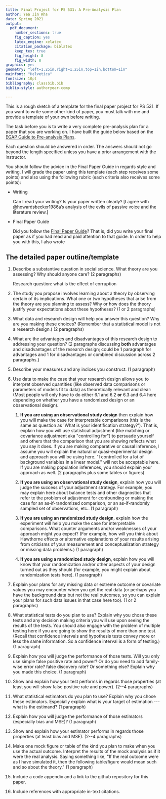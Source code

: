 ```yaml
---
title: Final Project for PS 531: A Pre-Analysis Plan
author: Yea Jin Rha
date: Spring 2021
output:
  pdf_document:
    number_sections: true
    fig_caption: yes
    latex_engine: xelatex
    citation_package: biblatex
    keep_tex: true
    fig_height: 8
    fig_width: 8
graphics: yes
geometry: "left=1.25in,right=1.25in,top=1in,bottom=1in"
mainfont: "Helvetica"
fontsize: 10pt
bibliography: classbib.bib
biblio-style: authoryear-comp

---
```


This is a rough sketch of a template for the final paper project for PS 531. If you want to write some other kind of paper, you must talk with me and provide a template of your own before writing.

The task before you is to write a very complete pre-analysis plan for a paper that you are working on. I have built the guide below based on the [EGAP Guide to Pre-analysis Plans](https://egap.org/resource/10-things-to-know-about-pre-analysis-plans/).

Each question should be answered in order. The answers should not go beyond the length specified unless you have a prior arrangement with the instructor.

You should follow the advice in the Final Paper Guide in regards style and writing. I will grade the paper using this template (each step receives some points) and also using the following rubric (each criteria also receives some points):

 - Writing

    Can I read your writing? Is your paper written clearly? [I agree
    with @howardsbecker1986a’s analysis of the evils of passive voice
    and the literature review.]

- Final Paper Guide

    Did you follow the [Final Paper
    Guide](https://github.com/bowers-grad-stats-illinois/531-syllabus/finalpaperguide.md)?
    That is, did you write your final paper as if you had read and paid
    attention to that guide. In order to help you with this, I also wrote 

## The detailed paper outline/template

1. Describe a substantive question in social science. What theory are you
   assessing? Why should anyone care? (2 paragraphs)
   
   Research question: what is the effect of corruption 

2. The study you propose involves learning about a theory by observing certain
   of its implications. What one or two hypotheses that arise from the theory
   are you planning to assess? Why or how does the theory justify your
   expectations about these hypotheses? (1 or 2 paragraphs)

3. What data and research design will help you answer this question? Why are
   you making these choices? (Remember that a statistical model is not a
   research design.) (2 paragraphs)

4. What are the advantages and disadvantages of this research design to
   addressing your question? (2 paragraphs discussing **both** advantages and
   disadvantages of the research design; could be 1 paragraph for advantages
   and 1 for disadvantages or combined discussion across 2 paragraphs.)

5. Describe your measures and any indices you construct. (1 paragraph)

6. Use data to make the case that your research design allows you to interpret
   observed quantities (like observed data comparisons or parameters of models
   fit to data) as theoretically relevant and clear: (Most people will only
   have to do either 6.1 and 6.2 **or** 6.3 and 6.4 here depending on whether
   you have a randomized design or an observational design).

   1. **If you are using an observational study design** then explain how you
      will make the case for interpretable comparisons (this is the same as
      question as 'What is your identification strategy?'). That is, explain
      how you will use statistical adjustment  (like matching or covariance
      adjustment aka "controlling for") to persuade yourself and others that
      the comparison that you are showing reflects what you say it does. If you
      are making comparative or causal inference, I assume you will explain the
      natural or quasi-experimental design and approach you will be using here.
      "I controlled for a lot of background variables in a linear model." will
      not be acceptable here. If you are making population inferences, you
      should explain your approach as well. (2 paragraphs plus some tables or
      figures)

   2. **If you are using an observational study design**, explain how you will
      judge the success of your adjustment strategy. For example, you may
      explain here about balance tests and other diagnostics that refer to the
      problem of adjustment for confounding or making the case for an
      as-if-randomized comparison, or an as-if-randomly sampled set of
      observations, etc.. (1 paragraph)

   3. **If you are using an randomized study design**, explain how the experiment
      will help you make the case for interpretable comparisons. What counter
      arguments and/or weaknesses of your approach might you expect? (For
      example, how will you think about Hawthorne effects or alternative
      explanations of your results arising from crticisms of your measurement
      and conceptualization strategy or missing data problems.) (1 paragraph)

   4. **If you are using a randomized study design**, explain how you will know
      that your randomization and/or other aspects of your design turned out as
      they should (for example, you might explain about randomization tests
      here). (1 paragraph)

7. Explain your plans for any missing data or extreme outcome or covariate
   values you may encounter when you get the real data (or perhaps you have the
   background data but not the real outcomes, so you can explain your plans for
   such data issues in that case here too). (1 or 2 paragraphs)

7. What statistical tests do you plan to use? Explain why you chose these tests
   and any decision making criteria you will use upon seeing the results of the
   tests. You should also engage with the problem of multiple testing here if
   you are going to show the results of more than one test. (Recall that
   confidence intervals and hypothesis tests convey more or less the same
   information. So a confidence interval is a form of testing.) (1 paragraph)

8. Explain how you will judge the performance of those tests. Will you only use
   simple false positive rate and power? Or do you need to add family-wise
   error rate? false discovery rate?  Or something else? Explain why you made
   this choice. (1 paragraph)

9. Show and explain how your test performs in regards those properties (at
   least you will show false positive rate and power). (2--4 paragraphs)

10. What statistical estimators do you plan to use? Explain why you chose these
    estimators. Especially explain what is your target of estimation --- what
    is the estimand? (1 paragraph)

11. Explain how you will judge the performance of those estimators (especially
    bias and MSE)? (1 paragraph)

12. Show and explain how your estimator performs in regards those properties
    (at least bias and MSE).  (2--4 paragraphs)

13. Make one mock figure or table of the kind you plan to make when you use the
    actual outcome. Interpret the results of the mock analysis as if it were
    the real analysis. Saying something like, "If the real outcome were as I
    have simulated it, then the following table/figure would mean such and so
    about the theory." (1 paragraph)

14. Include a code appendix and a link to the github repository for this paper.

15. Include references with appropriate in-text citations.

